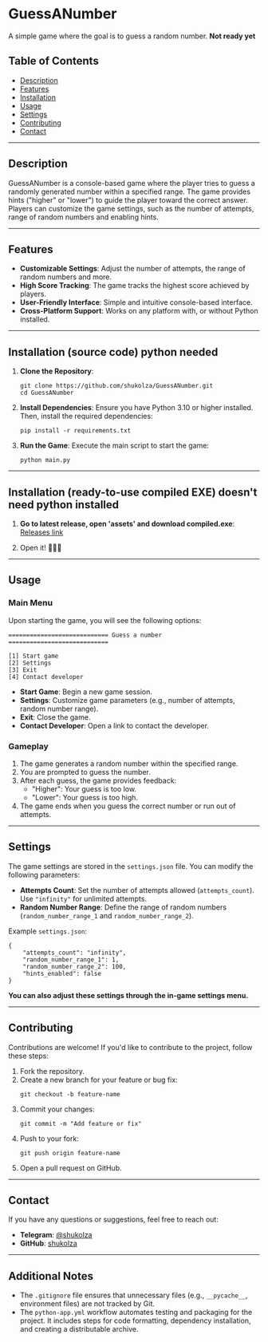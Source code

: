 # GuessANumber

A simple game where the goal is to guess a random number.
**Not ready yet**

## Table of Contents

- [Description](#description)
- [Features](#features)
- [Installation](#installation)
- [Usage](#usage)
- [Settings](#settings)
- [Contributing](#contributing)
- [Contact](#contact)

---

## Description

GuessANumber is a console-based game where the player tries to guess a randomly generated number within a specified range. The game provides hints ("higher" or "lower") to guide the player toward the correct answer. Players can customize the game settings, such as the number of attempts, range of random numbers and enabling hints.

---

## Features

- **Customizable Settings**: Adjust the number of attempts, the range of random numbers and more.
- **High Score Tracking**: The game tracks the highest score achieved by players.
- **User-Friendly Interface**: Simple and intuitive console-based interface.
- **Cross-Platform Support**: Works on any platform with, or without Python installed.

---

## Installation (source code) python needed

1. **Clone the Repository**:
   ```
   git clone https://github.com/shukolza/GuessANumber.git
   cd GuessANumber
   ```

2. **Install Dependencies**:
   Ensure you have Python 3.10 or higher installed. Then, install the required dependencies:
   ```
   pip install -r requirements.txt
   ```

3. **Run the Game**:
   Execute the main script to start the game:
   ```
   python main.py
   ```

---

## Installation (ready-to-use compiled EXE) doesn't need python installed

1. **Go to latest release, open 'assets' and download compiled.exe**:<br>
   [Releases link](https://github.com/Shukolza/GuessANumber/releases)

3. Open it! 🎉🎉🎉

---
## Usage

### Main Menu

Upon starting the game, you will see the following options:

```
============================ Guess a number ============================

[1] Start game
[2] Settings
[3] Exit
[4] Contact developer
```

- **Start Game**: Begin a new game session.
- **Settings**: Customize game parameters (e.g., number of attempts, random number range).
- **Exit**: Close the game.
- **Contact Developer**: Open a link to contact the developer.

### Gameplay

1. The game generates a random number within the specified range.
2. You are prompted to guess the number.
3. After each guess, the game provides feedback:
   - "Higher": Your guess is too low.
   - "Lower": Your guess is too high.
4. The game ends when you guess the correct number or run out of attempts.

---

## Settings

The game settings are stored in the `settings.json` file. You can modify the following parameters:

- **Attempts Count**: Set the number of attempts allowed (`attempts_count`). Use `"infinity"` for unlimited attempts.
- **Random Number Range**: Define the range of random numbers (`random_number_range_1` and `random_number_range_2`).

Example `settings.json`:
```
{
    "attempts_count": "infinity",
    "random_number_range_1": 1,
    "random_number_range_2": 100,
    "hints_enabled": false
}
```

**You can also adjust these settings through the in-game settings menu.**

---

## Contributing

Contributions are welcome! If you'd like to contribute to the project, follow these steps:

1. Fork the repository.
2. Create a new branch for your feature or bug fix:
   ```
   git checkout -b feature-name
   ```
3. Commit your changes:
   ```
   git commit -m "Add feature or fix"
   ```
4. Push to your fork:
   ```
   git push origin feature-name
   ```
5. Open a pull request on GitHub.

---

## Contact

If you have any questions or suggestions, feel free to reach out:

- **Telegram**: [@shukolza](https://t.me/shukolza)
- **GitHub**: [shukolza](https://github.com/shukolza)

---

## Additional Notes

- The `.gitignore` file ensures that unnecessary files (e.g., `__pycache__`, environment files) are not tracked by Git.
- The `python-app.yml` workflow automates testing and packaging for the project. It includes steps for code formatting, dependency installation, and creating a distributable archive.
